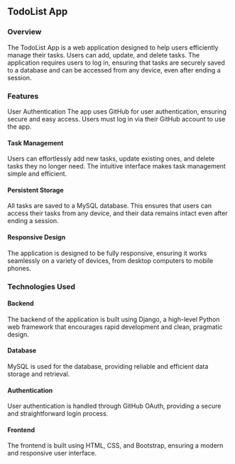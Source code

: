
## TodoList App
### Overview
The TodoList App is a web application designed to help users efficiently manage their tasks. Users can add, update, and delete tasks. The application requires users to log in, ensuring that tasks are securely saved to a database and can be accessed from any device, even after ending a session.

### Features
User Authentication
The app uses GitHub for user authentication, ensuring secure and easy access. Users must log in via their GitHub account to use the app.

#### Task Management
Users can effortlessly add new tasks, update existing ones, and delete tasks they no longer need. The intuitive interface makes task management simple and efficient.

#### Persistent Storage
All tasks are saved to a MySQL database. This ensures that users can access their tasks from any device, and their data remains intact even after ending a session.

#### Responsive Design
The application is designed to be fully responsive, ensuring it works seamlessly on a variety of devices, from desktop computers to mobile phones.

### Technologies Used
#### Backend
The backend of the application is built using Django, a high-level Python web framework that encourages rapid development and clean, pragmatic design.

#### Database
MySQL is used for the database, providing reliable and efficient data storage and retrieval.

#### Authentication
User authentication is handled through GitHub OAuth, providing a secure and straightforward login process.

#### Frontend
The frontend is built using HTML, CSS, and Bootstrap, ensuring a modern and responsive user interface.
